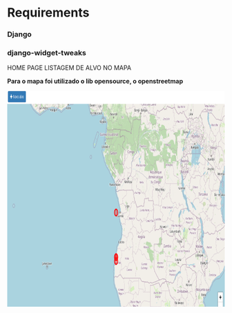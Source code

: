 <h1>Requirements</h1>


<h3>Django</h3>
<h3>django-widget-tweaks</h3>


 HOME PAGE LISTAGEM DE ALVO NO MAPA
 
 <b>Para o mapa foi utilizado o lib opensource, o openstreetmap</b>
  <div align="center">
    <img src="home.png" width="100%" height="500px"</img> 
</div>

